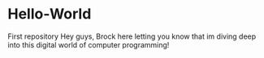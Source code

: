 # Hello-World
First repository
Hey guys, Brock here letting you know that im diving deep into this digital world of computer programming!
